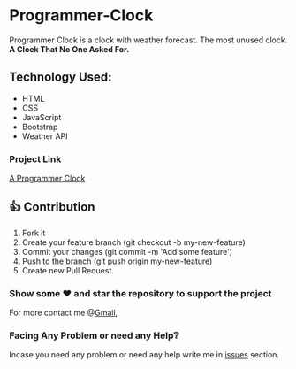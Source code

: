 # Programmer-Clock

Programmer Clock is a clock with weather forecast. The most unused clock.<br>
<b>A Clock That No One Asked For.</b>
  
## Technology Used:

- HTML
- CSS
- JavaScript
- Bootstrap
- Weather API

### Project Link

[A Programmer Clock](https://yogeshk4124.github.io/Programmer-Clock/)

## 👍 Contribution

1. Fork it
2. Create your feature branch (git checkout -b my-new-feature)
3. Commit your changes (git commit -m 'Add some feature')
4. Push to the branch (git push origin my-new-feature)
5. Create new Pull Request

### Show some :heart: and star the repository to support the project

For more contact me @[Gmail](mailto::yogeshk4124@gmail.com),

### Facing Any Problem or need any Help:grey_question:

Incase you need any problem or need any help write me in [issues](https://github.com/Yogeshk4124/A-Programmer-Clock/issues) section.
